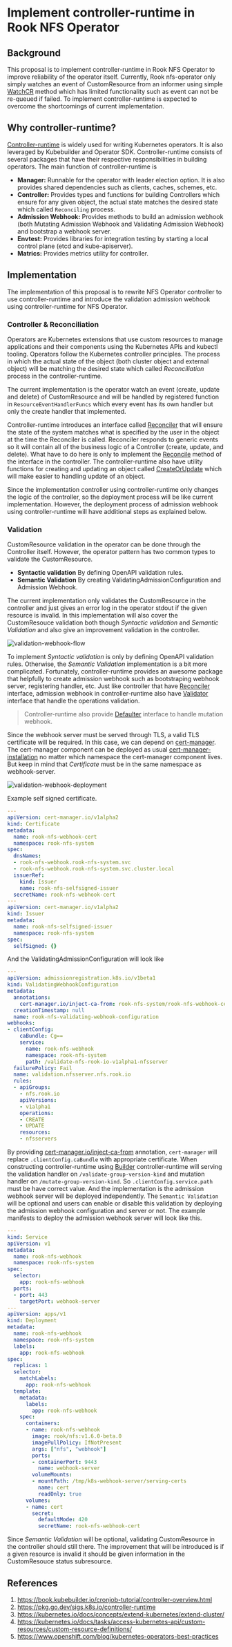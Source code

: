 # Implement controller-runtime in Rook NFS Operator

## Background

This proposal is to implement controller-runtime in Rook NFS Operator to improve reliability of the operator itself. Currently, Rook nfs-operator only simply watches an event of CustomResource from an informer using simple [WatchCR][rook-watchcr] method which has limited functionality such as event can not be re-queued if failed. To implement controller-runtime is expected to overcome the shortcomings of current implementation.

## Why controller-runtime?

[Controller-runtime][controller-runtime] is widely used for writing Kubernetes operators. It is also leveraged by Kubebuilder and Operator SDK. Controller-runtime consists of several packages that have their respective responsibilities in building operators. The main function of controller-runtime is

- **Manager:** Runnable for the operator with leader election option. It is also provides shared dependencies such as clients, caches, schemes, etc.
- **Controller:** Provides types and functions for building Controllers which ensure for any given object, the actual state matches the desired state which called `Reconciling` process.
- **Admission Webhook:** Provides methods to build an admission webhook (both Mutating Admission Webhook and Validating Admission Webhook) and bootstrap a webhook server.
- **Envtest:** Provides libraries for integration testing by starting a local control plane (etcd and kube-apiserver).
- **Matrics:** Provides metrics utility for controller.

## Implementation

The implementation of this proposal is to rewrite NFS Operator controller to use controller-runtime and introduce the validation admission webhook using controller-runtime for NFS Operator.

### Controller & Reconciliation

Operators are Kubernetes extensions that use custom resources to manage applications and their components using the Kubernetes APIs and kubectl tooling. Operators follow the Kubernetes controller principles. The process in which the actual state of the object (both cluster object and external object) will be matching the desired state which called *Reconciliation* process in the controller-runtime.

The current implementation is the operator watch an event (create, update and delete) of CustomResource and will be handled by registered function in `ResourceEventHandlerFuncs` which every event has its own handler but only the create handler that implemented.

Controller-runtime introduces an interface called [Reconciler][Controller-runtime-reconciler] that will ensure the state of the system matches what is specified by the user in the object at the time the Reconciler is called. Reconciler responds to generic events so it will contain all of the business logic of a Controller (create, update, and delete). What have to do here is only to implement the [Reconcile][Controller-runtime-reconcile] method of the interface in the controller. The controller-runtime also have utility functions for creating and updating an object called [CreateOrUpdate][controller-runtime-createorupdate] which will make easier to handling update of an object.

Since the implementation controller using controller-runtime only changes the logic of the controller, so the deployment process will be like current implementation. However, the deployment process of admission webhook using controller-runtime will have additional steps as explained below.

### Validation

CustomResource validation in the operator can be done through the Controller itself. However, the operator pattern has two common types to validate the CustomResource.

- **Syntactic validation** By defining OpenAPI validation rules.
- **Semantic Validation** By creating ValidatingAdmissionConfiguration and Admission Webhook.

The current implementation only validates the CustomResource in the controller and just gives an error log in the operator stdout if the given resource is invalid. In this implementation will also cover the CustomResouce validation both though *Syntactic validation* and *Semantic Validation* and also give an improvement validation in the controller.

![validation-webhook-flow](../../Documentation/media/nfs-webhook-validation-flow.png "Validation Webhook Flow")

To implement *Syntactic validation* is only by defining OpenAPI validation rules. Otherwise, the *Semantic Validation* implementation is a bit more complicated. Fortunately, controller-runtime provides an awesome package that helpfully to create admission webhook such as bootstraping webhook server, registering handler, etc. Just like controller that have [Reconciler][controller-runtime-reconciler] interface, admission webhook in controller-runtime also have [Validator][controller-runtime-validator] interface that handle the operations validation.

> Controller-runtime also provide [Defaulter][controller-runtime-defaulter] interface to handle mutation webhook.

Since the webhook server must be served through TLS, a valid TLS certificate will be required. In this case, we can depend on [cert-manager][cert-manager]. The cert-manager component can be deployed as usual [cert-manager-installation](cert-manager-installation) no matter which namespace the cert-manager component lives. But keep in mind that *Certificate* must be in the same namespace as webhook-server.

![validation-webhook-deployment](../../Documentation/media/nfs-webhook-deployment.png "Validation Webhook Deployment")

Example self signed certificate.

```yaml
---
apiVersion: cert-manager.io/v1alpha2
kind: Certificate
metadata:
  name: rook-nfs-webhook-cert
  namespace: rook-nfs-system
spec:
  dnsNames:
  - rook-nfs-webhook.rook-nfs-system.svc
  - rook-nfs-webhook.rook-nfs-system.svc.cluster.local
  issuerRef:
    kind: Issuer
    name: rook-nfs-selfsigned-issuer
  secretName: rook-nfs-webhook-cert
---
apiVersion: cert-manager.io/v1alpha2
kind: Issuer
metadata:
  name: rook-nfs-selfsigned-issuer
  namespace: rook-nfs-system
spec:
  selfSigned: {}
```

And the ValidatingAdmissionConfiguration will look like

```yaml
---
apiVersion: admissionregistration.k8s.io/v1beta1
kind: ValidatingWebhookConfiguration
metadata:
  annotations:
    cert-manager.io/inject-ca-from: rook-nfs-system/rook-nfs-webhook-cert
  creationTimestamp: null
  name: rook-nfs-validating-webhook-configuration
webhooks:
- clientConfig:
    caBundle: Cg==
    service:
      name: rook-nfs-webhook
      namespace: rook-nfs-system
      path: /validate-nfs-rook-io-v1alpha1-nfsserver
  failurePolicy: Fail
  name: validation.nfsserver.nfs.rook.io
  rules:
  - apiGroups:
    - nfs.rook.io
    apiVersions:
    - v1alpha1
    operations:
    - CREATE
    - UPDATE
    resources:
    - nfsservers
```

By providing [cert-manager.io/inject-ca-from][cert-manager-cainjector] annotation, `cert-manager` will replace `.clientConfig.caBundle` with appropriate certificate. When constructing controller-runtime using [Builder][controller-runtime-webhook-builder] controller-runtime will serving the validation handler on `/validate-group-version-kind` and mutation handler on `/mutate-group-version-kind`. So `.clientConfig.service.path` must be have correct value. And the implementation is the admission webhook server will be deployed independently. The `Semantic Validation` will be optional and users can enable or disable this validation by deploying the admission webhook configuration and server or not. The example manifests to deploy the admission webhook server will look like this.

```yaml
---
kind: Service
apiVersion: v1
metadata:
  name: rook-nfs-webhook
  namespace: rook-nfs-system
spec:
  selector:
    app: rook-nfs-webhook
  ports:
  - port: 443
    targetPort: webhook-server
---
apiVersion: apps/v1
kind: Deployment
metadata:
  name: rook-nfs-webhook
  namespace: rook-nfs-system
  labels:
    app: rook-nfs-webhook
spec:
  replicas: 1
  selector:
    matchLabels:
      app: rook-nfs-webhook
  template:
    metadata:
      labels:
        app: rook-nfs-webhook
    spec:
      containers:
      - name: rook-nfs-webhook
        image: rook/nfs:v1.6.0-beta.0
        imagePullPolicy: IfNotPresent
        args: ["nfs", "webhook"]
        ports:
        - containerPort: 9443
          name: webhook-server
        volumeMounts:
        - mountPath: /tmp/k8s-webhook-server/serving-certs
          name: cert
          readOnly: true
      volumes:
      - name: cert
        secret:
          defaultMode: 420
          secretName: rook-nfs-webhook-cert
```

Since *Semantic Validation* will be optional, validating CustomResource in the controller should still there. The improvement that will be introduced is if a given resource is invalid it should be given information in the CustomResouce status subresource.

## References

1. https://book.kubebuilder.io/cronjob-tutorial/controller-overview.html
1. https://pkg.go.dev/sigs.k8s.io/controller-runtime
1. https://kubernetes.io/docs/concepts/extend-kubernetes/extend-cluster/
1. https://kubernetes.io/docs/tasks/access-kubernetes-api/custom-resources/custom-resource-definitions/
1. https://www.openshift.com/blog/kubernetes-operators-best-practices

[rook-watchcr]: https://github.com/rook/rook/blob/release-1.3/pkg/operator/k8sutil/customresource.go#L48
[cert-manager]: https://cert-manager.io/
[cert-manager-installation]: https://cert-manager.io/docs/installation/
[cert-manager-cainjector]: https://cert-manager.io/docs/concepts/ca-injector/
[controller-runtime]: https://github.com/kubernetes-sigs/controller-runtime
[controller-runtime-createorupdate]: https://godoc.org/sigs.k8s.io/controller-runtime/pkg/controller/controllerutil#CreateOrUpdate
[controller-runtime-reconcile]: https://godoc.org/sigs.k8s.io/controller-runtime/pkg/reconcile#Func.Reconcile
[controller-runtime-reconciler]: https://godoc.org/sigs.k8s.io/controller-runtime/pkg/reconcile#Reconciler
[controller-runtime-defaulter]: https://godoc.org/sigs.k8s.io/controller-runtime/pkg/webhook/admission#Defaulter
[controller-runtime-validator]: https://godoc.org/sigs.k8s.io/controller-runtime/pkg/webhook/admission#Validator
[controller-runtime-webhook-builder]: https://godoc.org/sigs.k8s.io/controller-runtime/pkg/builder#WebhookBuilder
